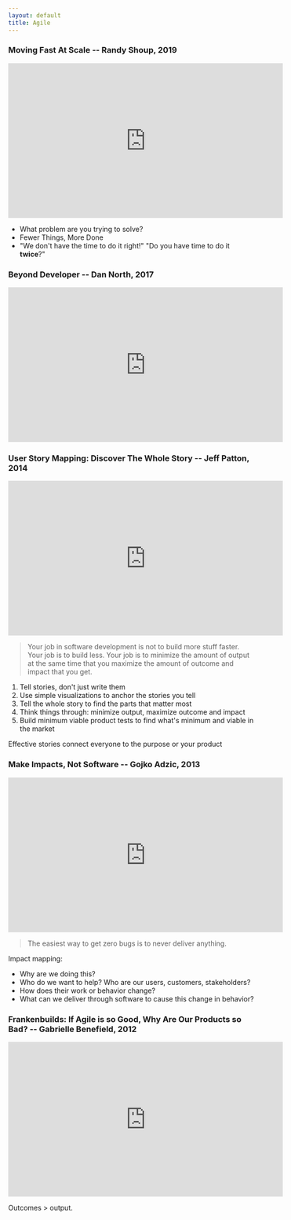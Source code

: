 ```yaml
---
layout: default
title: Agile
---
```


### Moving Fast At Scale -- Randy Shoup, 2019

<iframe width="560" height="315" src="https://www.youtube-nocookie.com/embed/suOjtOFfyZg" title="YouTube video player" frameborder="0" allow="accelerometer; autoplay; clipboard-write; encrypted-media; gyroscope; picture-in-picture; web-share" allowfullscreen></iframe>

- What problem are you trying to solve?
- Fewer Things, More Done
- "We don't have the time to do it right!" "Do you have time to do it **twice**?"

### Beyond Developer -- Dan North, 2017

<iframe width="560" height="315" src="https://www.youtube-nocookie.com/embed/wYEk0y8LYfg" title="YouTube video player" frameborder="0" allow="accelerometer; autoplay; clipboard-write; encrypted-media; gyroscope; picture-in-picture; web-share" allowfullscreen></iframe>

### User Story Mapping: Discover The Whole Story -- Jeff Patton, 2014

<iframe width="560" height="315" src="https://www.youtube-nocookie.com/embed/AzBuohuOU6g" title="YouTube video player" frameborder="0" allow="accelerometer; autoplay; clipboard-write; encrypted-media; gyroscope; picture-in-picture; web-share" allowfullscreen></iframe>

> Your job in software development is not to build more stuff faster. Your job is to build less. Your job is to minimize the amount of output at the same time that you maximize the amount of outcome and impact that you get.

1. Tell stories, don't just write them
2. Use simple visualizations to anchor the stories you tell
3. Tell the whole story to find the parts that matter most
4. Think things through: minimize output, maximize outcome and impact
5. Build minimum viable product tests to find what's minimum and viable in the market

Effective stories connect everyone to the purpose or your product

### Make Impacts, Not Software -- Gojko Adzic, 2013

<iframe width="560" height="315" src="https://www.youtube-nocookie.com/embed/GnK_n9Udhhs" title="YouTube video player" frameborder="0" allow="accelerometer; autoplay; clipboard-write; encrypted-media; gyroscope; picture-in-picture; web-share" allowfullscreen></iframe>

> The easiest way to get zero bugs is to never deliver anything.

Impact mapping:

- Why are we doing this?
- Who do we want to help? Who are our users, customers, stakeholders?
- How does their work or behavior change?
- What can we deliver through software to cause this change in behavior?

### Frankenbuilds: If Agile is so Good, Why Are Our Products so Bad? -- Gabrielle Benefield, 2012

<iframe width="560" height="315" src="https://www.youtube-nocookie.com/embed/2JNXx8VdbAE" title="YouTube video player" frameborder="0" allow="accelerometer; autoplay; clipboard-write; encrypted-media; gyroscope; picture-in-picture; web-share" allowfullscreen></iframe>

Outcomes > output.
